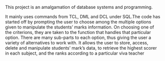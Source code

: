 
This project is an amalgamation of database systems and programming. 

It mainly uses commands from TCL, DML and DCL under SQL.The code has started off by prompting the user to choose among the multiple options given to manipulate the students’ marks information. On choosing one of the criterions, they are taken to the function that handles that particular option. There are many sub-parts to each option, thus giving the user a variety of alternatives to work with. It allows the user to store, access, delete and manipulate students’ mark’s data, to retrieve the highest scorer in each subject, and the ranks according to a particular viva teacher
